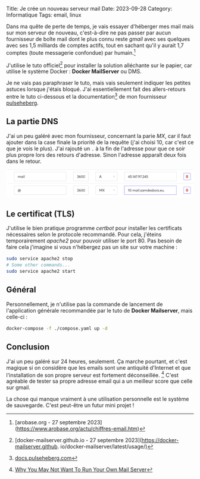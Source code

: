 Title: Je crée un nouveau serveur mail
Date: 2023-09-28
Category: Informatique
Tags: email, linux

Dans ma quête de perte de temps, je vais essayer d'héberger mes mail mais sur 
mon serveur de nouveau, c'est-à-dire ne pas passer par aucun fournisseur de 
boîte mail dont le plus connu reste *gmail* avec ses quelques avec ses 1,5 
milliards de comptes actifs, tout en sachant qu'il y aurait 1,7 comptes 
(toute messagerie confondue) par humain.[^1]

J'utilise le tuto officiel[^2] pour installer la solution alléchante sur le 
papier, car utilise le système Docker : **Docker MailServer** ou DMS.

Je ne vais pas paraphraser le tuto, mais vais seulement indiquer les petites 
astuces lorsque j'étais bloqué. J'ai essentiellement fait des 
allers-retours entre le tuto ci-dessous et la documentation[^3] de mon 
fournisseur [pulseheberg](https://pulseheberg.com).

## La partie DNS
J'ai un peu galéré avec mon fournisseur, concernant la parie *MX*,  car il 
faut ajouter dans la 
case 
finale la priorité de la requête 
(j'ai choisi 10, car c'est ce que je vois le plus). J'ai rajouté un `.` à 
la fin de l'adresse pour que ce soir plus propre lors des retours d'adresse.
Sinon l'adresse apparaît deux fois dans le retour.

![capture d'écran de ma zone DNS](../images/mfjsdmfjslmkdfjslkdfj324324324324.png)

## Le certificat (TLS)

J'utilise le bien pratique programme *certbot* pour installer les 
certificats nécessaires selon le protocole recommandé. Pour cela, j'éteins 
temporairement *apache2* pour pouvoir utiliser le port 80. Pas besoin de 
faire cela j'imagine si vous n'hébergez pas un site sur votre machine :

```sh
sudo service apache2 stop
# Some other commands...
sudo service apache2 start
```

## Général

Personnellement, je n'utilise pas la commande de lancement de l'application 
générale recommandée par le tuto de **Docker Mailserver**, mais celle-ci :

```sh
docker-compose -f ./compose.yaml up -d
```

## Conclusion
J'ai un peu galéré sur 24 heures, seulement. Ça marche pourtant, et c'est 
magique si on 
considère que les emails sont une antiquité d'Internet et que 
l'installation de son propre serveur est fortement déconseillée. [^4] C'est 
agréable de tester sa propre adresse email qui a un meilleur score que 
celle sur gmail.

La chose qui manque vraiment à une utilisation personnelle est le système 
de sauvegarde. C'est peut-être un futur mini projet !

[^1]: [arobase.org - 27 septembre 2023]
(https://www.arobase.org/actu/chiffres-email.htm)

[^2]: [docker-mailserver.github.io - 27 septembre 2023](https://docker-mailserver.github.
io/docker-mailserver/latest/usage/)

[^3]: [docs.pulseheberg.com](https://docs.pulseheberg.com/fr/)

[^4]: [Why You May Not Want To Run Your Own Mail Server](https://www.digitalocean.com/community/tutorials/why-you-may-not-want-to-run-your-own-mail-server)

[^5]: [mail-tester.com](https://www.mail-tester.com/)